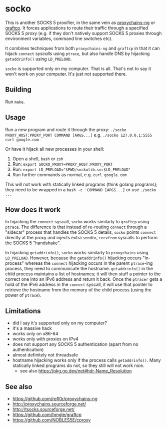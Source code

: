# socko

This is another SOCKS 5 proxifier, in the same vein as
[proxychains-ng](https://github.com/rofl0r/proxychains-ng/) or
[graftcp](https://github.com/hmgle/graftcp).
It forces applications to route their traffic through a specified SOCKS 5 proxy
(e.g. if they don't natively support SOCKS 5 proxies through environment variables, command line switches etc).

It combines techniques from both `proxychains-ng` and `graftcp`
in that it can hijack `connect` *syscalls* using `ptrace`,
but also handle DNS by hijacking `getaddrinfo()` using `LD_PRELOAD`.

`socko` is supported only on my computer. That is all.
That's not to say it won't work on your computer. It's just not supported there.

## Building

Run `make`.

## Usage

Run a new program and route it through the proxy: `./socko PROXY_HOST:PROXY_PORT COMMAND [ARGS...]`
e.g. `./socko 127.0.0.1:5555 curl google.com`

Or have it hijack all new processes in your shell:
1. Open a shell, `bash` or `zsh`
1. Run: `export SOCKO_PROXY=PROXY_HOST:PROXY_PORT`
1. Run: `export LD_PRELOAD="$PWD/sockolib.so:$LD_PRELOAD"`
1. Run further commands as normal, e.g. `curl google.com`

This will not work with statically linked programs (think golang programs);
they need to be wrapped in a `bash -c 'COMMAND [ARGS...]` or use `./socko ...`

## How does it work

In hijacking the `connect` syscall, `socko` works similarly to `graftcp` using `ptrace`.
The difference is that instead of re-routing `connect` through a "sidecar" process that handles the SOCKS 5 details,
`socko` points `connect` directly at the proxy and injects extra `sendto`, `recvfrom`
syscalls to perform the SOCKS 5 "handshake".

In hijacking `getaddrinfo()`, `socko` works similarly to `proxychains` using `LD_PRELOAD`.
However, because the `getaddrinfo()` hijacking occurs "in-process" whereas the `connect` hijacking occurs
in the parent `ptrace`-ing process, they need to communicate the hostname.
`getaddrinfo()` in the child process maintains a list of hostnames;
it will then stuff a pointer to the correct one into an IPv6 address and return it back.
Once the `ptracer` gets a hold of the IPv6 address in the `connect` syscall,
it will use that pointer to retrieve the hostname from the memory of the child process (using the power of `ptrace`).

## Limitations

* did I say it's supported only on my computer?
* it's a massive hack
* works only on x86-64
* works only with proxies on IPv4
* does not support any SOCKS 5 authentication (apart from no authentication)
* almost definitely not threadsafe
* hostname hijacking works only if the process calls `getaddrinfo()`.
    Many statically linked programs do not, so they still will not work nice.
    * see also <https://pkg.go.dev/net#hdr-Name_Resolution>

## See also

* <https://github.com/rofl0r/proxychains-ng>
* <http://proxychains.sourceforge.net/>
* <http://tsocks.sourceforge.net/>
* <https://github.com/hmgle/graftcp>
* <https://github.com/NOBLES5E/cproxy>
